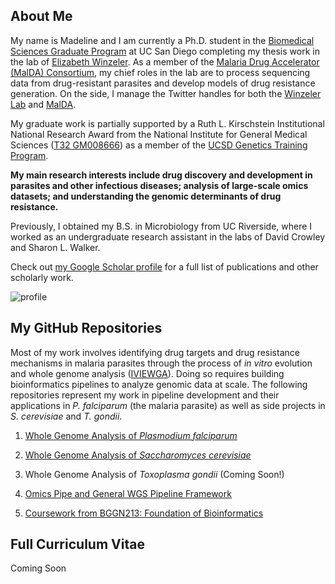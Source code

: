 ## About Me

My name is Madeline and I am currently a Ph.D. student in the [Biomedical Sciences Graduate Program](https://biomedsci.ucsd.edu) at UC San Diego completing my thesis work in the lab of [Elizabeth Winzeler](https://winzeler.ucsd.edu/). As a member of the [Malaria Drug Accelerator (MalDA) Consortium](https://winzeler.ucsd.edu/malda/), my chief roles in the lab are to process sequencing data from drug-resistant parasites and develop models of drug resistance generation. On the side, I manage the Twitter handles for both the [Winzeler Lab](https://twitter.com/WinzelerLabUCSD) and [MalDA](https://twitter.com/MalariaTargetID).

My graduate work is partially supported by a Ruth L. Kirschstein Institutional National Research Award from the National Institute for General Medical Sciences ([T32 GM008666](https://grantome.com/grant/NIH/T32-GM008666-16)) as a member of the [UCSD Genetics Training Program](http://genetics.ucsd.edu).

**My main research interests include drug discovery and development in parasites and other infectious diseases; analysis of large-scale omics datasets; and understanding the genomic determinants of drug resistance.**

Previously, I obtained my B.S. in Microbiology from UC Riverside, where I worked as an undergraduate research assistant in the labs of David Crowley and Sharon L. Walker.

Check out [my Google Scholar profile](https://scholar.google.com/citations?user=ZwSmvToAAAAJ&hl=en) for a full list of publications and other scholarly work. 

![profile](https://avatars1.githubusercontent.com/u/50251155?s=460&v=4)

## My GitHub Repositories
Most of my work involves identifying drug targets and drug resistance mechanisms in malaria parasites through the process of *in vitro* evolution and whole genome analysis ([IVIEWGA](https://www.ncbi.nlm.nih.gov/pubmed/29451780#)). Doing so requires building bioinformatics pipelines to analyze genomic data at scale. The following repositories represent my work in pipeline development and their applications in *P. falciparum* (the malaria parasite) as well as side projects in *S. cerevisiae* and *T. gondii*. 

1. [Whole Genome Analysis of *Plasmodium falciparum*](https://github.com/MadelineRLuth/p_falciparum_analyses)

2. [Whole Genome Analysis of *Saccharomyces cerevisiae*](https://github.com/MadelineRLuth/yeast_analyses)

3. Whole Genome Analysis of *Toxoplasma gondii* (Coming Soon!)

4. [Omics Pipe and General WGS Pipeline Framework](https://github.com/MadelineRLuth/Omics_Pipe)

5. [Coursework from BGGN213: Foundation of Bioinformatics](https://madelinerluth.github.io/bggn213/)

## Full Curriculum Vitae
Coming Soon

